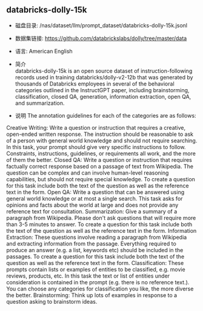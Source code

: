 
## databricks-dolly-15k
* 磁盘目录: /nas/dataset/llm/prompt_dataset/databricks-dolly-15k.jsonl
* 数据集链接: https://github.com/databrickslabs/dolly/tree/master/data
* 语言: American English

* 简介  
databricks-dolly-15k is an open source dataset of instruction-following records used in training databricks/dolly-v2-12b that was generated by thousands of Databricks employees in several of the behavioral categories outlined in the InstructGPT paper, including brainstorming, classification, closed QA, generation, information extraction, open QA, and summarization.

* 说明
The annotation guidelines for each of the categories are as follows:

Creative Writing: Write a question or instruction that requires a creative, open-ended written response. The instruction should be reasonable to ask of a person with general world knowledge and should not require searching. In this task, your prompt should give very specific instructions to follow. Constraints, instructions, guidelines, or requirements all work, and the more of them the better.
Closed QA: Write a question or instruction that requires factually correct response based on a passage of text from Wikipedia. The question can be complex and can involve human-level reasoning capabilities, but should not require special knowledge. To create a question for this task include both the text of the question as well as the reference text in the form.
Open QA: Write a question that can be answered using general world knowledge or at most a single search. This task asks for opinions and facts about the world at large and does not provide any reference text for consultation.
Summarization: Give a summary of a paragraph from Wikipedia. Please don't ask questions that will require more than 3-5 minutes to answer. To create a question for this task include both the text of the question as well as the reference text in the form.
Information Extraction: These questions involve reading a paragraph from Wikipedia and extracting information from the passage. Everything required to produce an answer (e.g. a list, keywords etc) should be included in the passages. To create a question for this task include both the text of the question as well as the reference text in the form.
Classification: These prompts contain lists or examples of entities to be classified, e.g. movie reviews, products, etc. In this task the text or list of entities under consideration is contained in the prompt (e.g. there is no reference text.). You can choose any categories for classification you like, the more diverse the better.
Brainstorming: Think up lots of examples in response to a question asking to brainstorm ideas.




